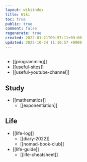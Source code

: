 ```yaml
---
layout: wikiindex
title: Wiki
toc: true
public: true
comment: false
regenerate: true
created: 2022-01-21T09:57:11+09:00
updated: 2022-10-24 11:10:57 +0900
---
```


## </dev>
* [[programming]]
* [[useful-sites]]
* [[useful-youtube-channel]]

## Study
* [[mathematics]]
    *  [[exponentiation]]
    
## Life
* [[life-log]]
    * [[diary-2022]]
    * [[nomad-book-club]]
* [[life-guide]]
    * [[life-cheatsheet]]



